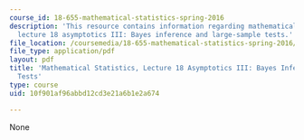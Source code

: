 ```yaml
---
course_id: 18-655-mathematical-statistics-spring-2016
description: 'This resource contains information regarding mathematical statistics,
  lecture 18 asymptotics III: Bayes inference and large-sample tests.'
file_location: /coursemedia/18-655-mathematical-statistics-spring-2016/10f901af96abbd12cd3e21a6b1e2a674_MIT18_655S16_LecNote18.pdf
file_type: application/pdf
layout: pdf
title: 'Mathematical Statistics, Lecture 18 Asymptotics III: Bayes Inference and Large-Sample
  Tests'
type: course
uid: 10f901af96abbd12cd3e21a6b1e2a674

---
```

None